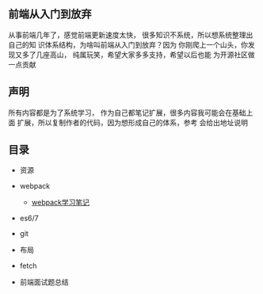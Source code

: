 ## 前端从入门到放弃

<p>从事前端几年了，感觉前端更新速度太快，
很多知识不系统，所以想系统整理出自己的知
识体系结构，为啥叫前端从入门到放弃？因为
你刚爬上一个山头，你发现又多了几座高山，
纯属玩笑，希望大家多多支持，希望以后也能
为开源社区做一点贡献</p>

## 声明
<p>所有内容都是为了系统学习，
作为自己都笔记扩展，很多内容我可能会在基础上面
扩展，所以复制作者的代码，因为想形成自己的体系，参考
会给出地址说明
</p>

## 目录
* 资源
    <!-- * [日期函数](webpack/01/README.md) -->
* webpack
    * [webpack学习笔记](webpack/01/README.md)
    <!-- * [webpack优化知识点总结](webpack/01/README.md) -->
    <!-- * [vue配置心得](webpack/02/README.md) -->
* es6/7
    <!-- * [let](webpack/02/README.md) -->
    <!-- * [const](webpack/02/README.md) -->
    <!-- * [箭头函数](webpack/02/README.md) -->
    <!-- * [字符串](webpack/02/README.md) -->
    <!-- * [解构](webpack/02/README.md) -->
    <!-- * [模块](webpack/02/README.md) -->
    <!-- * [参数](webpack/02/README.md) -->
    <!-- * [类](webpack/02/README.md) -->
    <!-- * [Symbols](webpack/02/README.md) -->
    <!-- * [Maps](webpack/02/README.md) -->
    <!-- * [WeakMaps](webpack/02/README.md) -->
    <!-- * [promise](webpack/02/README.md) -->
    <!-- * [async/await](webpack/02/README.md) -->
    <!-- * [generator](webpack/02/README.md) -->
* git
    <!-- * [常用命令](webpack/02/README.md) -->
    <!-- * [修改代码](webpack/02/README.md) -->
    <!-- * [上传本地库到远程](webpack/02/README.md) -->
* 布局
    <!-- * [垂直水平居中](webpack/02/README.md) -->
    <!-- * [IFC盒子模型](webpack/02/README.md) -->
    <!-- * [OFC盒子模型](webpack/02/README.md) -->
    <!-- * [flex布局](webpack/02/README.md) -->
    <!-- * [grid布局](webpack/02/README.md) -->
    <!-- * [REM布局](webpack/02/README.md) -->
    <!-- * [REM布局](webpack/02/README.md) -->
* fetch

* 前端面试题总结